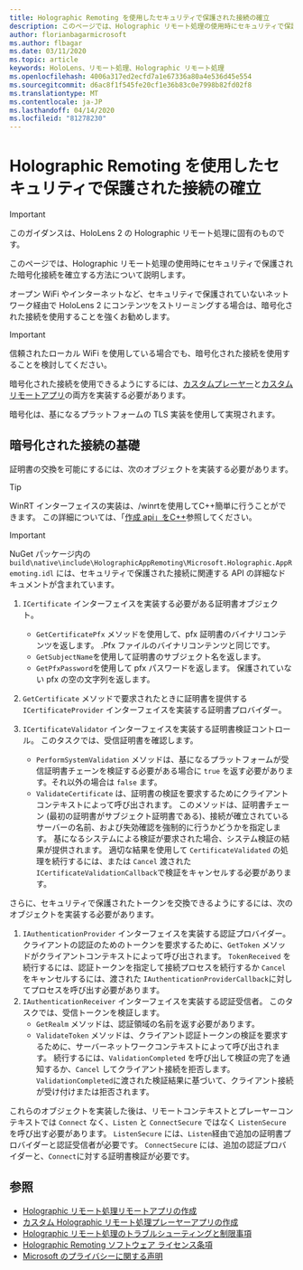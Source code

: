 ```yaml
---
title: Holographic Remoting を使用したセキュリティで保護された接続の確立
description: このページでは、Holographic リモート処理の使用時にセキュリティで保護された暗号化接続を確立する方法について説明します。
author: florianbagarmicrosoft
ms.author: flbagar
ms.date: 03/11/2020
ms.topic: article
keywords: HoloLens、リモート処理、Holographic リモート処理
ms.openlocfilehash: 4006a317ed2ecfd7a1e67336a80a4e536d45e554
ms.sourcegitcommit: d6ac8f1f545fe20cf1e36b83c0e7998b82fd02f8
ms.translationtype: MT
ms.contentlocale: ja-JP
ms.lasthandoff: 04/14/2020
ms.locfileid: "81278230"
---
```

# <a name="establishing-a-secure-connection-with-holographic-remoting"></a>Holographic Remoting を使用したセキュリティで保護された接続の確立

>[!IMPORTANT]
>このガイダンスは、HoloLens 2 の Holographic リモート処理に固有のものです。

このページでは、Holographic リモート処理の使用時にセキュリティで保護された暗号化接続を確立する方法について説明します。

オープン WiFi やインターネットなど、セキュリティで保護されていないネットワーク経由で HoloLens 2 にコンテンツをストリーミングする場合は、暗号化された接続を使用することを強くお勧めします。

>[!IMPORTANT]
>信頼されたローカル WiFi を使用している場合でも、暗号化された接続を使用することを検討してください。

暗号化された接続を使用できるようにするには、[カスタムプレーヤー](holographic-remoting-create-player.md)と[カスタムリモートアプリ](holographic-remoting-create-host.md)の両方を実装する必要があります。

暗号化は、基になるプラットフォームの TLS 実装を使用して実現されます。

## <a name="basics-of-an-encrypted-connection"></a>暗号化された接続の基礎

証明書の交換を可能にするには、次のオブジェクトを実装する必要があります。

>[!TIP]
>WinRT インターフェイスの実装は、/winrtを使用してC++簡単に行うことができます。 この詳細については、「[作成 api」をC++](https://docs.microsoft.com//windows/uwp/cpp-and-winrt-apis/author-apis)参照してください。

>[!IMPORTANT]
>NuGet パッケージ内の ```build\native\include\HolographicAppRemoting\Microsoft.Holographic.AppRemoting.idl``` には、セキュリティで保護された接続に関連する API の詳細なドキュメントが含まれています。

1) ```ICertificate``` インターフェイスを実装する必要がある証明書オブジェクト。

    * ```GetCertificatePfx``` メソッドを使用して、pfx 証明書のバイナリコンテンツを返します。 .Pfx ファイルのバイナリコンテンツと同じです。
    * ```GetSubjectName```を使用して証明書のサブジェクト名を返します。
    * ```GetPfxPassword```を使用して pfx パスワードを返します。 保護されていない pfx の空の文字列を返します。

2) ```GetCertificate``` メソッドで要求されたときに証明書を提供する ```ICertificateProvider``` インターフェイスを実装する証明書プロバイダー。

3) ```ICertificateValidator``` インターフェイスを実装する証明書検証コントロール。 このタスクでは、受信証明書を確認します。
    * ```PerformSystemValidation``` メソッドは、基になるプラットフォームが受信証明書チェーンを検証する必要がある場合に ```true``` を返す必要があります。それ以外の場合は ```false``` ます。
    * ```ValidateCertificate``` は、証明書の検証を要求するためにクライアントコンテキストによって呼び出されます。 このメソッドは、証明書チェーン (最初の証明書がサブジェクト証明書である)、接続が確立されているサーバーの名前、および失効確認を強制的に行うかどうかを指定します。 基になるシステムによる検証が要求された場合、システム検証の結果が提供されます。 適切な結果を使用して ```CertificateValidated``` の処理を続行するには、または ```Cancel``` 渡された ```ICertificateValidationCallback```で検証をキャンセルする必要があります。

さらに、セキュリティで保護されたトークンを交換できるようにするには、次のオブジェクトを実装する必要があります。

1) ```IAuthenticationProvider``` インターフェイスを実装する認証プロバイダー。 クライアントの認証のためのトークンを要求するために、```GetToken``` メソッドがクライアントコンテキストによって呼び出されます。 ```TokenReceived``` を続行するには、認証トークンを指定して接続プロセスを続行するか ```Cancel``` をキャンセルするには、渡された ```IAuthenticationProviderCallback```に対してプロセスを呼び出す必要があります。
2) ```IAuthenticationReceiver``` インターフェイスを実装する認証受信者。 このタスクでは、受信トークンを検証します。
    * ```GetRealm``` メソッドは、認証領域の名前を返す必要があります。
    * ```ValidateToken``` メソッドは、クライアント認証トークンの検証を要求するために、サーバーネットワークコンテキストによって呼び出されます。 続行するには、```ValidationCompleted``` を呼び出して検証の完了を通知するか、```Cancel``` してクライアント接続を拒否します。 ```ValidationCompleted```に渡された検証結果に基づいて、クライアント接続が受け付けまたは拒否されます。 

これらのオブジェクトを実装した後は、リモートコンテキストとプレーヤーコンテキストでは ```Connect``` なく、```Listen``` と ```ConnectSecure``` ではなく ```ListenSecure``` を呼び出す必要があります。 ```ListenSecure``` には、```Listen```経由で追加の証明書プロバイダーと認証受信者が必要です。 ```ConnectSecure``` には、追加の認証プロバイダーと、```Connect```に対する証明書検証が必要です。

## <a name="see-also"></a>参照
* [Holographic リモート処理リモートアプリの作成](holographic-remoting-create-host.md)
* [カスタム Holographic リモート処理プレーヤーアプリの作成](holographic-remoting-create-player.md)
* [Holographic リモート処理のトラブルシューティングと制限事項](holographic-remoting-troubleshooting.md)
* [Holographic Remoting ソフトウェア ライセンス条項](https://docs.microsoft.com//legal/mixed-reality/microsoft-holographic-remoting-software-license-terms)
* [Microsoft のプライバシーに関する声明](https://go.microsoft.com/fwlink/?LinkId=521839)
